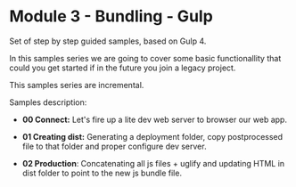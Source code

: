 # Module 3 - Bundling - Gulp

Set of step by step guided samples, based on Gulp 4.

In this samples series we are going to cover some basic functionallity that
could you get started if in the future you join a legacy project.

This samples series are incremental.

Samples description:

- **00 Connect:** Let's fire up a lite dev web server to browser our web app.

- **01 Creating dist:** Generating a deployment folder, copy postprocessed file to that folder and proper configure dev server.

- **02 Production**: Concatenating all js files + uglify and updating HTML in
dist folder to point to the new js bundle file.
